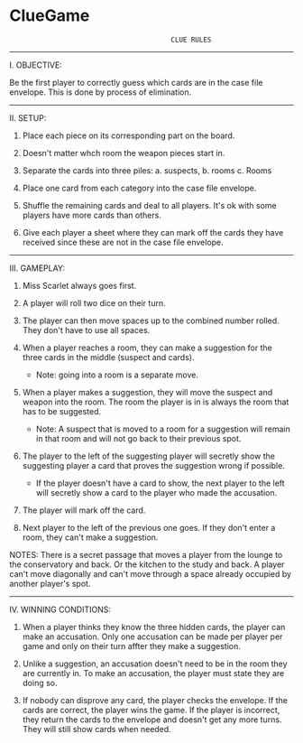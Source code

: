 # ClueGame
                                            CLUE RULES
---------------------------------------------------------------------

I. OBJECTIVE: 

Be the first player to correctly guess which cards are in the case file envelope. This is done by process of elimination.

---------------------------------------------------------------------

II. SETUP:

1. Place each piece on its corresponding part on the board.

2. Doesn't matter whch room the weapon pieces start in.

3. Separate the cards into three piles: 
        a. suspects, 
        b. rooms
        c. Rooms

4. Place one card from each category into the case file envelope.

5. Shuffle the remaining cards and deal to all players. It's ok with some players have more cards than others.

6. Give each player a sheet where they can mark off the cards they have received since these are not in the case file envelope.

---------------------------------------------------------------------

III. GAMEPLAY:

1. Miss Scarlet always goes first.

2. A player will roll two dice on their turn.

3. The player can then move spaces up to the combined number rolled. They don't have to use all spaces.

4. When a player reaches a room, they can make a suggestion for the three cards in the middle (suspect and cards). 
    - Note: going into a room is a separate move.

5. When a player makes a suggestion, they will move the suspect and weapon into the room. The room the player is in is always the room that has to be suggested.
    - Note: A suspect that is moved to a room for a suggestion will remain in that room and will not go back to their previous spot.

6. The player to the left of the suggesting player will secretly show the suggesting player a card that proves the suggestion wrong if possible.
    - If the player doesn't have a card to show, the next player to the left will secretly show a card to the player who made the accusation.

7. The player will mark off the card.

8. Next player to the left of the previous one goes. If they don't enter a room, they can't make a suggestion.

NOTES: There is a secret passage that moves a player from the lounge to the conservatory and back. Or the kitchen to the study and back. A player can't move diagonally and can't move through a space already occupied by another player's spot.

---------------------------------------------------------------------

IV. WINNING CONDITIONS:

1. When a player thinks they know the three hidden cards, the player can make an accusation. Only one accusation can be made per player per game and only on their turn affter they make a suggestion.

2. Unlike a suggestion, an accusation doesn't need to be in the room they are currently in. To make an accusation, the player must state they are doing so.

2. If nobody can disprove any card, the player checks the envelope. If the cards are correct, the player wins the game. If the player is incorrect, they return the cards to the envelope and doesn't get any more turns. They will still show cards when needed.